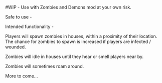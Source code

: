 #WIP - Use with Zombies and Demons mod at your own risk.

Safe to use -

Intended functionality -

Players will spawn zombies in houses, within a proximity of their location. The chance for zombies to spawn is increased if players are infected / wounded.

Zombies will idle in houses until they hear or smell players near by.

Zombies will sometimes roam around.

More to come...